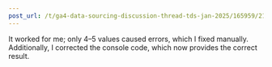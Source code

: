 ```yaml
---
post_url: /t/ga4-data-sourcing-discussion-thread-tds-jan-2025/165959/214
---
```

It worked for me; only 4–5 values caused errors, which I fixed manually. Additionally, I corrected the console code, which now provides the correct result.